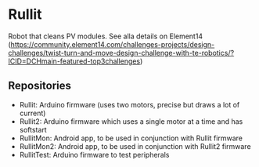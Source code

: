 # Rullit
Robot that cleans PV modules. See alla details on Element14 (https://community.element14.com/challenges-projects/design-challenges/twist-turn-and-move-design-challenge-with-te-robotics/?ICID=DCHmain-featured-top3challenges)

## Repositories
* Rullit: Arduino firmware (uses two motors, precise but draws a lot of current)
* Rullit2: Arduino firmware which uses a single motor at a time and has softstart
* RullitMon: Android app, to be used in conjunction with Rullit firmware
* RullitMon2: Android app, to be used in conjunction with Rullit2 firmware
* RullitTest: Arduino firmware to test peripherals

